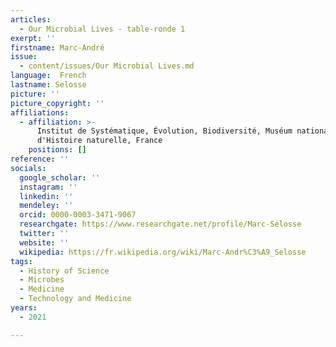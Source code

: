 ```yaml
---
articles:
  - Our Microbial Lives - table-ronde 1
exerpt: ''
firstname: Marc-André
issue:
  - content/issues/Our Microbial Lives.md
language:  French
lastname: Selosse
picture: ''
picture_copyright: ''
affiliations:
  - affiliation: >-
      Institut de Systématique, Évolution, Biodiversité, Muséum national
      d'Histoire naturelle, France
    positions: []
reference: ''
socials:
  google_scholar: ''
  instagram: ''
  linkedin: ''
  mendeley: ''
  orcid: 0000-0003-3471-9067
  researchgate: https://www.researchgate.net/profile/Marc-Selosse
  twitter: ''
  website: ''
  wikipedia: https://fr.wikipedia.org/wiki/Marc-Andr%C3%A9_Selosse
tags:
  - History of Science
  - Microbes
  - Medicine
  - Technology and Medicine
years:
  - 2021

---
```

